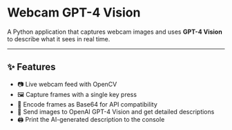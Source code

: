 # Webcam GPT-4 Vision

A Python application that captures webcam images and uses **GPT-4 Vision** to describe what it sees in real time.

---

## ✨ Features

- 📷 Live webcam feed with OpenCV
- 🖼️ Capture frames with a single key press
- 🔄 Encode frames as Base64 for API compatibility
- 🤖 Send images to OpenAI GPT-4 Vision and get detailed descriptions
- 🖨️ Print the AI-generated description to the console

